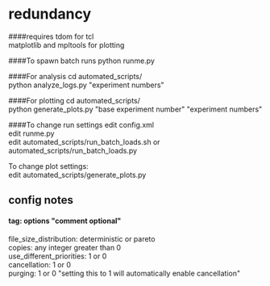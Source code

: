 redundancy 
==========
####requires
tdom for tcl<br />
matplotlib and mpltools for plotting<br />

####To spawn batch runs
python runme.py<br />

####For analysis
cd automated_scripts/<br />
python analyze_logs.py "experiment numbers"<br />

####For plotting
cd automated_scripts/<br />
python generate_plots.py "base experiment number" "experiment numbers"<br />

####To change run settings
edit config.xml<br />
edit runme.py<br />
edit automated_scripts/run_batch_loads.sh or automated_scripts/run_batch_loads.py<br />

To change plot settings:<br />
edit automated_scripts/generate_plots.py<br />

config notes
------------
#### tag: options "comment optional"
file_size_distribution: deterministic or pareto<br />
copies: any integer greater than 0<br />
use_different_priorities: 1 or 0<br />
cancellation: 1 or 0<br />
purging: 1 or 0 "setting this to 1 will automatically enable cancellation"<br />
